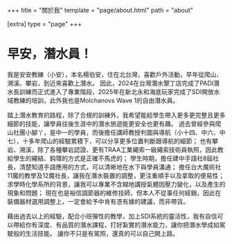 +++
title = "關於我"
template = "page/about.html"
path = "about"

[extra]
type = "page"
+++


# 早安，潛水員！

我是安安教練（小安），本名楊伯安，住在北台灣，喜歡戶外活動，早年從爬山、溯溪、攀岩，到近來喜歡上潛水。
因此，2024在台灣潛水墾丁店完成了PADI潛水長訓練而正式進入了專業階段，2025年在新北永和海底玩家完成了SDI開放水域教練的培訓，此外我也是Molchanovs Wave 1的自由潛水員。

踏上潛水教育的路程，除了合規的訓練外，我希望能給學生帶入更多更完整且更多細節的技能，讓學員往後生涯中的潛水旅遊能更安全也更有趣。
過去曾經參與爬山社團小腳丫，是中一的學員，而後擔任講師教授判圖與導航（小十四、中六、中七），十多年爬山的經驗累積下，可以分享更多位置判斷跟導航的細節；
也有攀岩、溯溪，除了各種攀岩認證、更有TRAA工業繩索一級繩索技術員執照，因此教給學生的繩結、鈎環的方式是正確不馬虎的；
學生時期，擔任建中手語社8屆社長，清楚知道手語應用的方式，可以清晰地在水下與學員溝通；
擔任台大魔術社11魔的教學及12魔社長，讓我在潛水裝置的調整，更注重順手以及拿取的便易性；
求學時化學系所的背景，讓我可以專業不含糊地講授氣體因壓力變化，以及產生的現象和問題；
現在也是裕信調節器的維修技師，但本人不從事任何經銷，因此在裝備器材選用調整上，一定會給予中肯有憑有據的建議，而非帶貨。

藉由過去以上的經驗，配合小班彈性的教學，加上SDI系統的靈活性，我有自信可以帶給你有深度、有品質的潛水課程，打好紮實的潛水能力，讓你把潛水學成如駕駛般的生活技能。
讓你不只是有駕照，還真的可以自己開上路。
